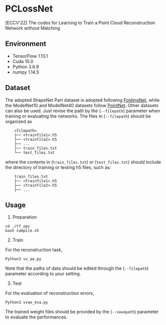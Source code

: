# PCLossNet
[ECCV'22] The codes for Learning to Train a Point Cloud Reconstruction Network without Matching

## Environment
* TensorFlow 1.13.1
* Cuda 10.0
* Python 3.6.9
* numpy 1.14.5

## Dataset
The adopted ShapeNet Part dataset is adopted following [FoldingNet](http://www.merl.com/research/license#FoldingNet), while the ModelNet10 and ModelNet40 datasets follow [PointNet](https://github.com/charlesq34/pointnet.git). Other datasets can also be used. Just revise the path by the (`--filepath`) parameter when training or evaluating the networks.
The files in (`--filepath`) should be organized as

        <filepath>
        ├── <trainfile1>.h5 
        ├── <trainfile2>.h5
        ├── ...
        ├── train_files.txt
        └── test_files.txt

where the contents in (`train_files.txt`) or (`test_files.txt`) should include the directory of training or testing h5 files, such as:

        train_files.txt
        ├── <trainfile1>.h5
        ├── <trainfile2>.h5
        ├── ...

## Usage

1. Preparation

```
cd ./tf_ops
bash compile.sh
```

2. Train

For the reconstruction task,
```
Python3 vv_ae.py
```

Note that the paths of data should be edited through the (`--filepath`) parameter according to your setting.

3. Test

For the evaluation of reconstruction errors,
```
Python3 vvae_eva.py
```

The trained weight files should be provided by the (`--savepath`) parameter to evaluate the performances.
